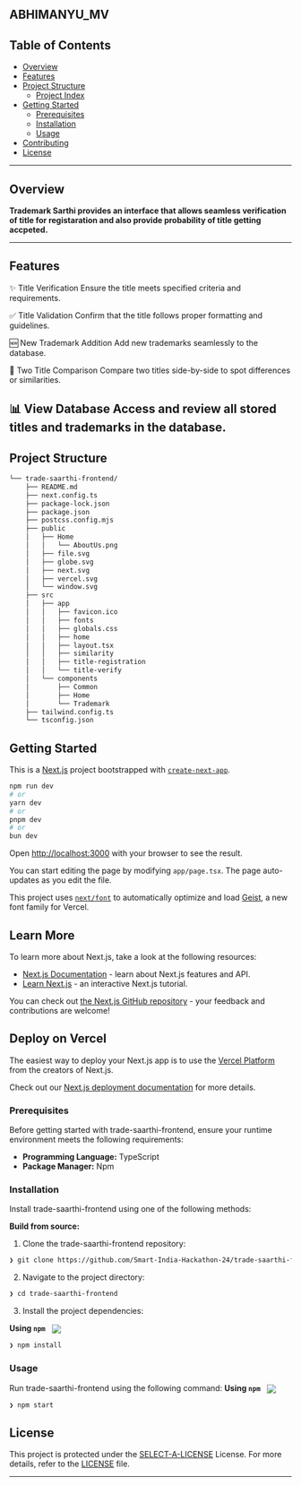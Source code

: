 ## ABHIMANYU_MV 

##  Table of Contents

- [ Overview](#-overview)
- [ Features](#-features)
- [ Project Structure](#-project-structure)
  - [ Project Index](#-project-index)
- [ Getting Started](#-getting-started)
  - [ Prerequisites](#-prerequisites)
  - [ Installation](#-installation)
  - [ Usage](#-usage)
- [ Contributing](#-contributing)
- [ License](#-license)
---

##  Overview

**Trademark Sarthi provides an interface that allows seamless verification of title for registaration and also provide probability of title getting accpeted.**

---

##  Features
✨ Title Verification
Ensure the title meets specified criteria and requirements.

✅ Title Validation
Confirm that the title follows proper formatting and guidelines.

🆕 New Trademark Addition
Add new trademarks seamlessly to the database.

🔄 Two Title Comparison
Compare two titles side-by-side to spot differences or similarities.

📊 View Database
Access and review all stored titles and trademarks in the database.
---

##  Project Structure

```sh
└── trade-saarthi-frontend/
    ├── README.md
    ├── next.config.ts
    ├── package-lock.json
    ├── package.json
    ├── postcss.config.mjs
    ├── public
    │   ├── Home
    │   │   └── AboutUs.png
    │   ├── file.svg
    │   ├── globe.svg
    │   ├── next.svg
    │   ├── vercel.svg
    │   └── window.svg
    ├── src
    │   ├── app
    │   │   ├── favicon.ico
    │   │   ├── fonts
    │   │   ├── globals.css
    │   │   ├── home
    │   │   ├── layout.tsx
    │   │   ├── similarity
    │   │   ├── title-registration
    │   │   └── title-verify
    │   └── components
    │       ├── Common
    │       ├── Home
    │       └── Trademark
    ├── tailwind.config.ts
    └── tsconfig.json
```


##  Getting Started

This is a [Next.js](https://nextjs.org) project bootstrapped with [`create-next-app`](https://nextjs.org/docs/app/api-reference/cli/create-next-app).


```bash
npm run dev
# or
yarn dev
# or
pnpm dev
# or
bun dev
```

Open [http://localhost:3000](http://localhost:3000) with your browser to see the result.

You can start editing the page by modifying `app/page.tsx`. The page auto-updates as you edit the file.

This project uses [`next/font`](https://nextjs.org/docs/app/building-your-application/optimizing/fonts) to automatically optimize and load [Geist](https://vercel.com/font), a new font family for Vercel.

## Learn More

To learn more about Next.js, take a look at the following resources:

- [Next.js Documentation](https://nextjs.org/docs) - learn about Next.js features and API.
- [Learn Next.js](https://nextjs.org/learn) - an interactive Next.js tutorial.

You can check out [the Next.js GitHub repository](https://github.com/vercel/next.js) - your feedback and contributions are welcome!

## Deploy on Vercel

The easiest way to deploy your Next.js app is to use the [Vercel Platform](https://vercel.com/new?utm_medium=default-template&filter=next.js&utm_source=create-next-app&utm_campaign=create-next-app-readme) from the creators of Next.js.

Check out our [Next.js deployment documentation](https://nextjs.org/docs/app/building-your-application/deploying) for more details.


###  Prerequisites

Before getting started with trade-saarthi-frontend, ensure your runtime environment meets the following requirements:

- **Programming Language:** TypeScript
- **Package Manager:** Npm


###  Installation

Install trade-saarthi-frontend using one of the following methods:

**Build from source:**

1. Clone the trade-saarthi-frontend repository:
```sh
❯ git clone https://github.com/Smart-India-Hackathon-24/trade-saarthi-frontend
```

2. Navigate to the project directory:
```sh
❯ cd trade-saarthi-frontend
```

3. Install the project dependencies:


**Using `npm`** &nbsp; [<img align="center" src="https://img.shields.io/badge/npm-CB3837.svg?style={badge_style}&logo=npm&logoColor=white" />](https://www.npmjs.com/)

```sh
❯ npm install
```




###  Usage
Run trade-saarthi-frontend using the following command:
**Using `npm`** &nbsp; [<img align="center" src="https://img.shields.io/badge/npm-CB3837.svg?style={badge_style}&logo=npm&logoColor=white" />](https://www.npmjs.com/)

```sh
❯ npm start
```






##  License

This project is protected under the [SELECT-A-LICENSE](https://choosealicense.com/licenses) License. For more details, refer to the [LICENSE](https://choosealicense.com/licenses/) file.

---
